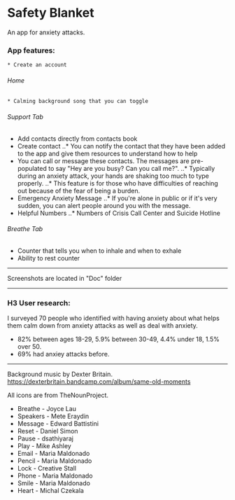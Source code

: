 # Safety Blanket
An app for anxiety attacks.

### App features:
	* Create an account

###### Home
	* Calming background song that you can toggle

###### Support Tab
* Add contacts directly from contacts book
* Create contact
..* You can notify the contact that they have been added to the app and give them resources to understand how to help
* You can call or message these contacts. The messages are pre-populated to say "Hey are you busy? Can you call me?".
..* Typically during an anxiety attack, your hands are shaking too much to type properly. 
..* This feature is for those who have difficulties of reaching out because of the fear of being a burden.
* Emergency Anxiety Message
..* If you're alone in public or if it's very sudden, you can alert people around you with the message.
* Helpful Numbers
..* Numbers of Crisis Call Center and Suicide Hotline

###### Breathe Tab
* Counter that tells you when to inhale and when to exhale
* Ability to rest counter
---
Screenshots are located in "Doc" folder

---
### H3 User research:
I surveyed 70 people who identified with having anxiety about what helps them calm down from anxiety attacks as well as deal with anxiety.
* 82% between ages 18-29, 5.9% between 30-49, 4.4% under 18, 1.5% over 50.
* 69% had anxiey attacks before.


---
Background music by Dexter Britain. https://dexterbritain.bandcamp.com/album/same-old-moments


All icons are from TheNounProject.
* Breathe - Joyce Lau
* Speakers - Mete Eraydin
* Message - Edward Battistini
* Reset - Daniel Simon
* Pause - dsathiyaraj
* Play - Mike Ashley
* Email - Maria Maldonado
* Pencil - Maria Maldonado
* Lock - Creative Stall
* Phone - Maria Maldonado
* Smile - Maria Maldonado
* Heart - Michal Czekala